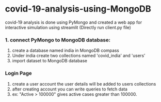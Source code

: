 # covid-19-analysis-using-MongoDB
covid-19 analysis is done using PyMongo and created a web app for interactive simulation using streamlit
(Directly run client.py file)

### 1. connect PyMongo to MongoDB database:
  1. create a database named india in MongoDB compass
  2. Under india create two collections named 'covid_india' and 'users'
  3. import dataset to MongoDB database

### Login Page
  1. create a user account the user details will be added to users collections
  2. after creating account you can write queries to fetch data
  3. ex: "Active > 100000" gives active cases greater than 100000.
